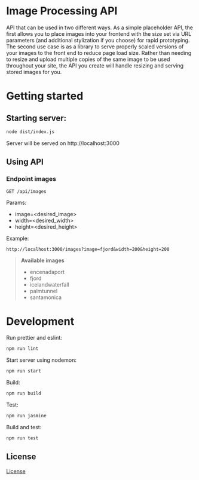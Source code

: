 # Image Processing API

API that can be used in two different ways. As a simple placeholder API, the first allows you to place images into your frontend with the size set via URL parameters (and additional stylization if you choose) for rapid prototyping. The second use case is as a library to serve properly scaled versions of your images to the front end to reduce page load size. Rather than needing to resize and upload multiple copies of the same image to be used throughout your site, the API you create will handle resizing and serving stored images for you.

# Getting started

## Starting server:
```bash
node dist/index.js
```
Server will be served on http://localhost:3000

## Using API

### Endpoint images

```GET /api/images```

Params:
   - image=<desired_image>
   - width=<desired_width>
   - height=<desired_height>

Example:
```
http://localhost:3000/images?image=fjord&width=200&height=200
```

> **Available images**
> - encenadaport
> - fjord
> - icelandwaterfall
> - palmtunnel
> - santamonica

# Development

Run prettier and eslint:
```bash
npm run lint
```

Start server using nodemon:
```bash
npm run start
```

Build:
```bash
npm run build
```

Test:
```bash
npm run jasmine
```

Build and test:
```bash
npm run test
```

## License

[License](../LICENSE.txt)
